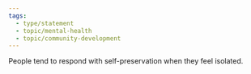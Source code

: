 ```yaml
---
tags:
  - type/statement
  - topic/mental-health
  - topic/community-development
---
```

People tend to respond with self-preservation when they feel isolated.